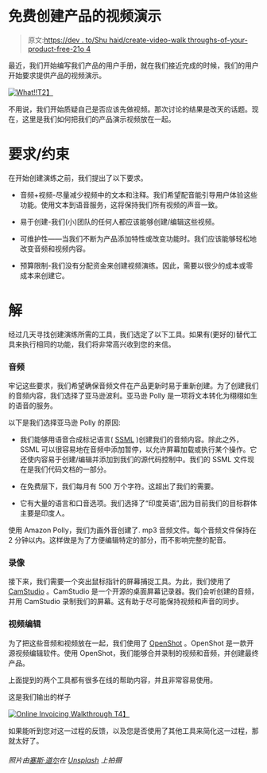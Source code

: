 # 免费创建产品的视频演示

> 原文:[https://dev . to/Shu haid/create-video-walk throughs-of-your-product-free-21o 4](https://dev.to/shuhaid/create-video-walkthroughs-of-your-product-for-free-21o4)

最近，我们开始编写我们产品的用户手册，就在我们接近完成的时候，我们的用户开始要求提供产品的视频演示。

[![What!!](../Images/844b13105522dffe1e7e7c21931e1af2.png)T2】](https://i.giphy.com/media/l3q2K5jinAlChoCLS/giphy.gif)

不用说，我们开始质疑自己是否应该先做视频。那次讨论的结果是改天的话题。现在，这里是我们如何把我们的产品演示视频放在一起。

# [](#requirementsconstraints)要求/约束

在开始创建演练之前，我们提出了以下要求。

*   音频+视频-尽量减少视频中的文本和注释。我们希望配音能引导用户体验这些功能。使用文本到语音服务，这将保持我们所有视频的声音一致。

*   易于创建-我们(小)团队的任何人都应该能够创建/编辑这些视频。

*   可维护性——当我们不断为产品添加特性或改变功能时。我们应该能够轻松地改变音频和视频内容。

*   预算限制-我们没有分配资金来创建视频演练。因此，需要以很少的成本或零成本来创建它。

# [](#solution)解

经过几天寻找创建演练所需的工具，我们选定了以下工具。如果有(更好的)替代工具来执行相同的功能，我们将非常高兴收到您的来信。

### [](#audio)音频

牢记这些要求，我们希望确保音频文件在产品更新时易于重新创建。为了创建我们的音频内容，我们选择了亚马逊波利。亚马逊 Polly 是一项将文本转化为栩栩如生的语音的服务。

以下是我们选择亚马逊 Polly 的原因:

*   我们能够用语音合成标记语言( [SSML](https://www.w3.org/TR/speech-synthesis11/) )创建我们的音频内容。除此之外，SSML 可以很容易地在音频中添加暂停，以允许屏幕加载或执行某个操作。它还使内容易于创建/编辑并添加到我们的源代码控制中。我们的 SSML 文件现在是我们代码文档的一部分。

*   在免费层下，我们每月有 500 万个字符。这超出了我们的需要。

*   它有大量的语言和口音选项。我们选择了“印度英语”,因为目前我们的目标群体主要是印度人。

使用 Amazon Polly，我们为画外音创建了. mp3 音频文件。每个音频文件保持在 2 分钟以内。这样做是为了方便编辑特定的部分，而不影响完整的配音。

### [](#video-recording)录像

接下来，我们需要一个突出鼠标指针的屏幕捕捉工具。为此，我们使用了 [CamStudio](http://camstudio.org/) 。CamStudio 是一个开源的桌面屏幕记录器。我们会听创建的音频，并用 CamStudio 录制我们的屏幕。这有助于尽可能保持视频和声音的同步。

### [](#video-editor)视频编辑

为了把这些音频和视频放在一起，我们使用了 [OpenShot](https://www.openshot.org/) 。OpenShot 是一款开源视频编辑软件。使用 OpenShot，我们能够合并录制的视频和音频，并创建最终产品。

上面提到的两个工具都有很多在线的帮助内容，并且非常容易使用。

这是我们输出的样子

 [![Online Invoicing Walkthrough](../Images/e0059f4485f97d3fdd447412d4caf635.png)
T4】](http://www.youtube.com/watch?feature=player_embedded&v=Ke0Zc8Iwsqs)

如果能听到您对这一过程的反馈，以及您是否使用了其他工具来简化这一过程，那就太好了。

###### [](#photo-by-seth-doyle-on-unsplash)照片由[塞斯·道尔](https://unsplash.com/photos/3rcT6_NjjbU?utm_source=unsplash&utm_medium=referral&utm_content=creditCopyText)在 [Unsplash](https://unsplash.com/search/photos/film?utm_source=unsplash&utm_medium=referral&utm_content=creditCopyText) 上拍摄